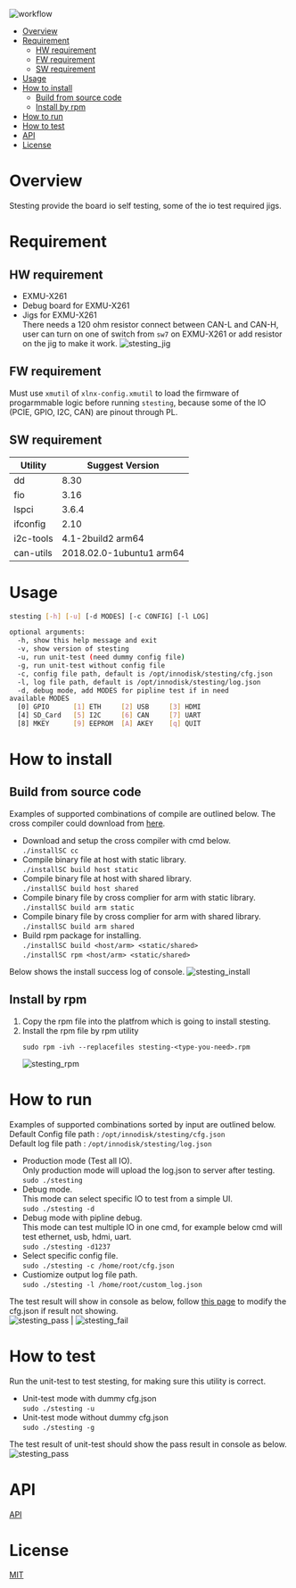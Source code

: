 <!--
 Copyright (c) 2022 Innodisk crop.
 
 This software is released under the MIT License.
 https://opensource.org/licenses/MIT
-->

![workflow](https://github.com/aiotads/stesting-sc/actions/workflows/cmake.yml/badge.svg)

- [Overview](#overview)
- [Requirement](#requirement)
  - [HW requirement](#hw-requirement)
  - [FW requirement](#fw-requirement)
  - [SW requirement](#sw-requirement)
- [Usage](#usage)
- [How to install](#how-to-install)
  - [Build from source code](#build-from-source-code)
  - [Install by rpm](#install-by-rpm)
- [How to run](#how-to-run)
- [How to test](#how-to-test)
- [API](#api)
- [License](#license)

# Overview
Stesting provide the board io self testing, some of the io test required jigs.

# Requirement
## HW requirement
- EXMU-X261
- Debug board for EXMU-X261
- Jigs for EXMU-X261  
  There needs a 120 ohm resistor connect between CAN-L and CAN-H, user can turn on one of switch from `sw7` on EXMU-X261 or add resistor on the jig to make it work.
  ![stesting_jig](doc/stesting_jig.png)
## FW requirement
Must use `xmutil` of `xlnx-config.xmutil` to load the firmware of progarmmable logic before running `stesting`, because some of the IO (PCIE, GPIO, I2C, CAN) are pinout through PL. 
## SW requirement
Utility | Suggest Version
---|---
dd | 8.30
fio | 3.16
lspci | 3.6.4
ifconfig | 2.10
i2c-tools | 4.1-2build2 arm64
can-utils | 2018.02.0-1ubuntu1 arm64

# Usage
```bash
stesting [-h] [-u] [-d MODES] [-c CONFIG] [-l LOG]

optional arguments:
  -h, show this help message and exit
  -v, show version of stesting
  -u, run unit-test (need dummy config file)
  -g, run unit-test without config file
  -c, config file path, default is /opt/innodisk/stesting/cfg.json
  -l, log file path, default is /opt/innodisk/stesting/log.json
  -d, debug mode, add MODES for pipline test if in need 
available MODES
  [0] GPIO      [1] ETH     [2] USB     [3] HDMI
  [4] SD_Card   [5] I2C     [6] CAN     [7] UART
  [8] MKEY      [9] EEPROM  [A] AKEY    [q] QUIT 
```

# How to install
## Build from source code
Examples of supported combinations of compile are outlined below.
The cross compiler could download from [here](https://releases.linaro.org/components/toolchain/binaries/latest-7/aarch64-linux-gnu/gcc-linaro-7.5.0-2019.12-x86_64_aarch64-linux-gnu.tar.xz).
- Download and setup the cross compiler with cmd below.  
    `./installSC cc`
- Compile binary file at host with static library.  
    `./installSC build host static`
- Compile binary file at host with shared library.  
    `./installSC build host shared`
- Compile binary file by cross complier for arm with static library.  
    `./installSC build arm static`
- Compile binary file by cross complier for arm with shared library.  
    `./installSC build arm shared`
- Build rpm package for installing.  
    `./installSC build <host/arm> <static/shared>`  
    `./installSC rpm <host/arm> <static/shared>`

Below shows the install success log of console.
![stesting_install](doc/stesting_install.gif)

## Install by rpm
1. Copy the rpm file into the platfrom which is going to install stesting.
2. Install the rpm file by rpm utility
    ```
    sudo rpm -ivh --replacefiles stesting-<type-you-need>.rpm
    ```
    ![stesting_rpm](doc/stesting_rpm.gif)
# How to run
Examples of supported combinations sorted by input are outlined below.   
Default Config file path : `/opt/innodisk/stesting/cfg.json`  
Default log file path :  `/opt/innodisk/stesting/log.json`  
- Production mode (Test all IO).  
    Only production mode will upload the log.json to server after testing.  
    `sudo ./stesting`
- Debug mode.  
    This mode can select specific IO to test from a simple UI.  
    `sudo ./stesting -d`
- Debug mode with pipline debug.  
    This mode can test multiple IO in one cmd, for example below cmd will test ethernet, usb, hdmi, uart.  
    `sudo ./stesting -d1237`
- Select specific config file.  
     `sudo ./stesting -c /home/root/cfg.json`
- Custiomize output log file path.  
     `sudo ./stesting -l /home/root/custom_log.json`  

The test result will show in console as below, follow [this page](CONFIG.md) to modify the cfg.json if result not showing.     
    ![stesting_pass](doc/stesting_pass.png) | ![stesting_fail](doc/stesting_fail.png)

# How to test
Run the unit-test to test stesting, for making sure this utility is correct.
- Unit-test mode with dummy cfg.json  
    `sudo ./stesting -u`
- Unit-test mode without dummy cfg.json  
    `sudo ./stesting -g`

The test result of unit-test should show the pass result in console as below.  
![stesting_pass](doc/stesting_ut.png)

# API
[API](API.md)


# License
[MIT](LICENSE)
